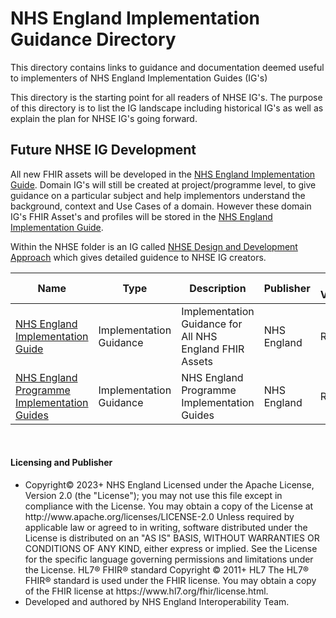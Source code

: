# NHS England Implementation Guidance Directory

This directory contains links to guidance and documentation deemed useful to implementers of NHS England Implementation Guides (IG's) 

This directory is the starting point for all readers of NHSE IG's. The purpose of this directory is to list the IG landscape including historical IG's as well as explain the plan for NHSE IG's going forward.

## Future NHSE IG Development

All new FHIR assets will be developed in the  [NHS England Implementation Guide](https://simplifier.net/nhs-england-implementation-guide).  Domain IG's will still be created at project/programme level, to give guidance on a particular subject and help implementors understand the background, context and Use Cases of a domain. However these domain IG's FHIR Asset's and profiles will be stored in the [NHS England Implementation Guide](https://simplifier.net/nhs-england-implementation-guide).

Within the NHSE folder is an IG called [NHSE Design and Development Approach](https://simplifier.net/guide/NHSE-Design-and-Development-Approach2/Home?version=current) which gives detailed guidence to NHSE IG creators.

<table class="assets" title="NHS England Future IG list">
<thead>
<tr>
<th class="width20">Name</th>
<th class="width20">Type</th>
<th class="width40">Description</th>
<th class="width10">Publisher</th>
<th class="width10">FHIR Version</th>
</tr>
</thead>
<tbody>
<tr>
<td><a href="https://simplifier.net/nhs-england-implementation-guide">NHS England Implementation Guide</td>
<td>Implementation Guidance</td>
<td>Implementation Guidance for All NHS England FHIR Assets</td>
<td>NHS England</td>
<td>R4</td>
</tr>	
<tr>
<td><a href="https://simplifier.net/nhs-england-programme-implementation-guides">NHS England Programme Implementation Guides</td>
<td>Implementation Guidance</td>
<td>NHS England Programme Implementation Guides</td>
<td>NHS England</td>
<td>R4</td>
</tr>
</tbody>
</table>
<br>

<div markdown="span" class="alert alert-warning" role="alert"><h4 id="Licence"><i class="fas fa-gavel"></i> Licensing and Publisher</h4>
<ul>
<li>
Copyright© 2023+ NHS England Licensed under the Apache License, Version 2.0 (the &quot;License&quot;); you may not use this file except in compliance with the License. You may obtain a copy of the License at http://www.apache.org/licenses/LICENSE-2.0 Unless required by applicable law or agreed to in writing, software distributed under the License is distributed on an &quot;AS IS&quot; BASIS, WITHOUT WARRANTIES OR CONDITIONS OF ANY KIND, either express or implied. See the License for the specific language governing permissions and limitations under the License. HL7&#174; FHIR&#174; standard Copyright &#169; 2011+ HL7 The HL7&#174; FHIR&#174; standard is used under the FHIR license. You may obtain a copy of the FHIR license at https://www.hl7.org/fhir/license.html.
<li>
Developed and authored by NHS England Interoperability Team.
</ul>
</div>